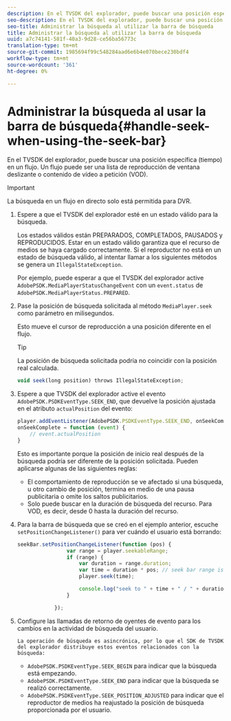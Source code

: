 ```yaml
---
description: En el TVSDK del explorador, puede buscar una posición específica (tiempo) en un flujo. Un flujo puede ser una lista de reproducción de ventana deslizante o contenido de vídeo a petición (VOD).
seo-description: En el TVSDK del explorador, puede buscar una posición específica (tiempo) en un flujo. Un flujo puede ser una lista de reproducción de ventana deslizante o contenido de vídeo a petición (VOD).
seo-title: Administrar la búsqueda al utilizar la barra de búsqueda
title: Administrar la búsqueda al utilizar la barra de búsqueda
uuid: a7c74141-581f-40a3-9d28-ce56ba56773c
translation-type: tm+mt
source-git-commit: 1985694f99c548284aad6e6b4e070bece230bdf4
workflow-type: tm+mt
source-wordcount: '361'
ht-degree: 0%

---
```



# Administrar la búsqueda al usar la barra de búsqueda{#handle-seek-when-using-the-seek-bar}

En el TVSDK del explorador, puede buscar una posición específica (tiempo) en un flujo. Un flujo puede ser una lista de reproducción de ventana deslizante o contenido de vídeo a petición (VOD).

>[!IMPORTANT]
>
>La búsqueda en un flujo en directo solo está permitida para DVR.

1. Espere a que el TVSDK del explorador esté en un estado válido para la búsqueda.

   Los estados válidos están PREPARADOS, COMPLETADOS, PAUSADOS y REPRODUCIDOS. Estar en un estado válido garantiza que el recurso de medios se haya cargado correctamente. Si el reproductor no está en un estado de búsqueda válido, al intentar llamar a los siguientes métodos se genera un `IllegalStateException`.

   Por ejemplo, puede esperar a que el TVSDK del explorador active `AdobePSDK.MediaPlayerStatusChangeEvent` con un `event.status` de `AdobePSDK.MediaPlayerStatus.PREPARED`.

1. Pase la posición de búsqueda solicitada al método `MediaPlayer.seek` como parámetro en milisegundos.

   Esto mueve el cursor de reproducción a una posición diferente en el flujo.

   >[!TIP]
   >
   >La posición de búsqueda solicitada podría no coincidir con la posición real calculada.

   ```js
   void seek(long position) throws IllegalStateException;
   ```

1. Espere a que TVSDK del explorador active el evento `AdobePSDK.PSDKEventType.SEEK_END`, que devuelve la posición ajustada en el atributo `actualPosition` del evento:

   ```js
   player.addEventListener(AdobePSDK.PSDKEventType.SEEK_END, onSeekComplete); 
   onSeekComplete = function (event) {
       // event.actualPosition
   }
   ```

   Esto es importante porque la posición de inicio real después de la búsqueda podría ser diferente de la posición solicitada. Pueden aplicarse algunas de las siguientes reglas:

   * El comportamiento de reproducción se ve afectado si una búsqueda, u otro cambio de posición, termina en medio de una pausa publicitaria o omite los saltos publicitarios.
   * Solo puede buscar en la duración de búsqueda del recurso. Para VOD, es decir, desde 0 hasta la duración del recurso.

1. Para la barra de búsqueda que se creó en el ejemplo anterior, escuche `setPositionChangeListener()` para ver cuándo el usuario está borrando:

   ```js
   seekBar.setPositionChangeListener(function (pos) { 
                   var range = player.seekableRange; 
                   if (range) { 
                       var duration = range.duration; 
                       var time = duration * pos; // seek bar range is [0,1] 
                       player.seek(time); 
   
                       console.log("seek to " + time + " / " + duration); 
                   } 
   
               }); 
   ```

1. Configure las llamadas de retorno de oyentes de evento para los cambios en la actividad de búsqueda del usuario.

       La operación de búsqueda es asincrónica, por lo que el SDK de TVSDK del explorador distribuye estos eventos relacionados con la búsqueda:
   
   * `AdobePSDK.PSDKEventType.SEEK_BEGIN` para indicar que la búsqueda está empezando.
   * `AdobePSDK.PSDKEventType.SEEK_END` para indicar que la búsqueda se realizó correctamente.
   * `AdobePSDK.PSDKEventType.SEEK_POSITION_ADJUSTED` para indicar que el reproductor de medios ha reajustado la posición de búsqueda proporcionada por el usuario.

